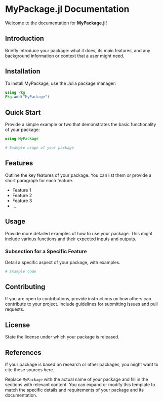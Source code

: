 # MyPackage.jl Documentation

Welcome to the documentation for **MyPackage.jl**!

## Introduction

Briefly introduce your package: what it does, its main features, and any background information or context that a user might need.

## Installation

To install MyPackage, use the Julia package manager:

```julia
using Pkg
Pkg.add("MyPackage")
```

## Quick Start

Provide a simple example or two that demonstrates the basic functionality of your package:

```julia
using MyPackage

# Example usage of your package
```

## Features

Outline the key features of your package. You can list them or provide a short paragraph for each feature.

- Feature 1
- Feature 2
- Feature 3
- ...

## Usage

Provide more detailed examples of how to use your package. This might include various functions and their expected inputs and outputs.

### Subsection for a Specific Feature

Detail a specific aspect of your package, with examples.

```julia
# Example code
```

## Contributing

If you are open to contributions, provide instructions on how others can contribute to your project. Include guidelines for submitting issues and pull requests.

## License

State the license under which your package is released.

## References

If your package is based on research or other packages, you might want to cite these sources here.

Replace `MyPackage` with the actual name of your package and fill in the sections with relevant content. You can expand or modify this template to match the specific details and requirements of your package and its documentation.
